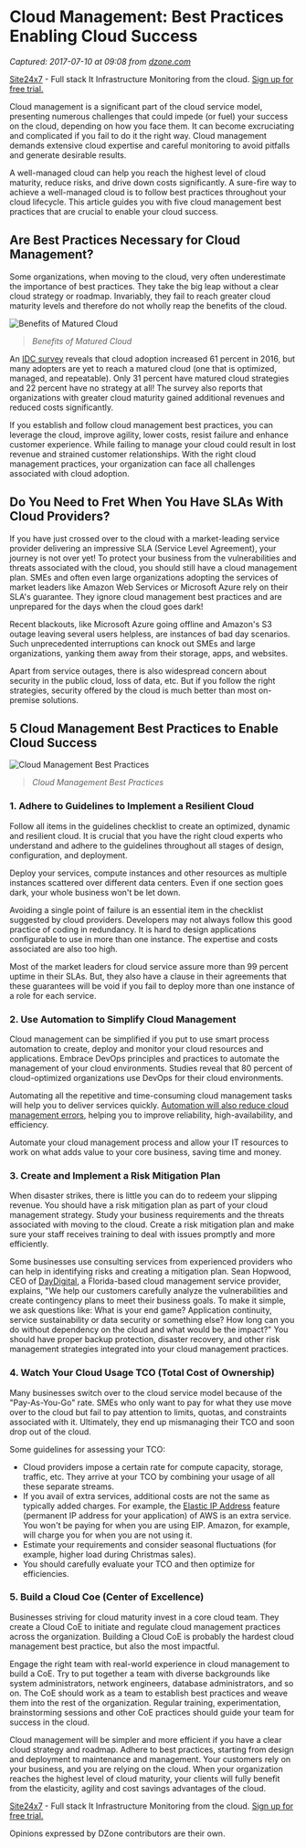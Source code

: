 # Cloud Management: Best Practices Enabling Cloud Success

_Captured: 2017-07-10 at 09:08 from [dzone.com](https://dzone.com/articles/cloud-management-best-practices-enabling-cloud-suc?edition=306242&utm_source=Daily%20Digest&utm_medium=email&utm_campaign=dd%202017-07-09)_

[Site24x7](https://dzone.com/go?i=227232&u=https%3A%2F%2Fwww.site24x7.com%2Ffeatures.html%3Futm_source%3DDzone-text%26utm_medium%3Dthirdparty) \- Full stack It Infrastructure Monitoring from the cloud. [Sign up for free trial.](https://dzone.com/go?i=227232&u=https%3A%2F%2Fwww.site24x7.com%2Ffeatures.html%3Futm_source%3DDzone-text%26utm_medium%3Dthirdparty)

Cloud management is a significant part of the cloud service model, presenting numerous challenges that could impede (or fuel) your success on the cloud, depending on how you face them. It can become excruciating and complicated if you fail to do it the right way. Cloud management demands extensive cloud expertise and careful monitoring to avoid pitfalls and generate desirable results.

A well-managed cloud can help you reach the highest level of cloud maturity, reduce risks, and drive down costs significantly. A sure-fire way to achieve a well-managed cloud is to follow best practices throughout your cloud lifecycle. This article guides you with five cloud management best practices that are crucial to enable your cloud success.

## Are Best Practices Necessary for Cloud Management?

Some organizations, when moving to the cloud, very often underestimate the importance of best practices. They take the big leap without a clear cloud strategy or roadmap. Invariably, they fail to reach greater cloud maturity levels and therefore do not wholly reap the benefits of the cloud.

![Benefits of Matured Cloud](https://dzone.com/storage/temp/5790491-cloud-maturity-benefits.png)

> _Benefits of Matured Cloud_

An [IDC survey](https://www.cisco.com/c/dam/en/us/solutions/collateral/trends/cloud/cisco-bca-infobrief.pdf) reveals that cloud adoption increased 61 percent in 2016, but many adopters are yet to reach a matured cloud (one that is optimized, managed, and repeatable). Only 31 percent have matured cloud strategies and 22 percent have no strategy at all! The survey also reports that organizations with greater cloud maturity gained additional revenues and reduced costs significantly.

If you establish and follow cloud management best practices, you can leverage the cloud, improve agility, lower costs, resist failure and enhance customer experience. While failing to manage your cloud could result in lost revenue and strained customer relationships. With the right cloud management practices, your organization can face all challenges associated with cloud adoption.

## Do You Need to Fret When You Have SLAs With Cloud Providers?

If you have just crossed over to the cloud with a market-leading service provider delivering an impressive SLA (Service Level Agreement), your journey is not over yet! To protect your business from the vulnerabilities and threats associated with the cloud, you should still have a cloud management plan. SMEs and often even large organizations adopting the services of market leaders like Amazon Web Services or Microsoft Azure rely on their SLA's guarantee. They ignore cloud management best practices and are unprepared for the days when the cloud goes dark!

Recent blackouts, like Microsoft Azure going offline and Amazon's S3 outage leaving several users helpless, are instances of bad day scenarios. Such unprecedented interruptions can knock out SMEs and large organizations, yanking them away from their storage, apps, and websites.

Apart from service outages, there is also widespread concern about security in the public cloud, loss of data, etc. But if you follow the right strategies, security offered by the cloud is much better than most on-premise solutions.

## 5 Cloud Management Best Practices to Enable Cloud Success

![Cloud Management Best Practices](https://dzone.com/storage/temp/5790504-cloud-best-practices.png)

> _Cloud Management Best Practices_

### 1\. Adhere to Guidelines to Implement a Resilient Cloud

Follow all items in the guidelines checklist to create an optimized, dynamic and resilient cloud. It is crucial that you have the right cloud experts who understand and adhere to the guidelines throughout all stages of design, configuration, and deployment.

Deploy your services, compute instances and other resources as multiple instances scattered over different data centers. Even if one section goes dark, your whole business won't be let down.

Avoiding a single point of failure is an essential item in the checklist suggested by cloud providers. Developers may not always follow this good practice of coding in redundancy. It is hard to design applications configurable to use in more than one instance. The expertise and costs associated are also too high.

Most of the market leaders for cloud service assure more than 99 percent uptime in their SLAs. But, they also have a clause in their agreements that these guarantees will be void if you fail to deploy more than one instance of a role for each service.

### 2\. Use Automation to Simplify Cloud Management

Cloud management can be simplified if you put to use smart process automation to create, deploy and monitor your cloud resources and applications. Embrace DevOps principles and practices to automate the management of your cloud environments. Studies reveal that 80 percent of cloud-optimized organizations use DevOps for their cloud environments.

Automating all the repetitive and time-consuming cloud management tasks will help you to deliver services quickly. [Automation will also reduce cloud management errors](https://azure.microsoft.com/en-in/services/automation/), helping you to improve reliability, high-availability, and efficiency.

Automate your cloud management process and allow your IT resources to work on what adds value to your core business, saving time and money.

### 3\. Create and Implement a Risk Mitigation Plan

When disaster strikes, there is little you can do to redeem your slipping revenue. You should have a risk mitigation plan as part of your cloud management strategy. Study your business requirements and the threats associated with moving to the cloud. Create a risk mitigation plan and make sure your staff receives training to deal with issues promptly and more efficiently.

Some businesses use consulting services from experienced providers who can help in identifying risks and creating a mitigation plan. Sean Hopwood, CEO of [DayDigital](http://www.daydigital.com), a Florida-based cloud management service provider, explains, "We help our customers carefully analyze the vulnerabilities and create contingency plans to meet their business goals. To make it simple, we ask questions like: What is your end game? Application continuity, service sustainability or data security or something else? How long can you do without dependency on the cloud and what would be the impact?" You should have proper backup protection, disaster recovery, and other risk management strategies integrated into your cloud management practices.

### 4\. Watch Your Cloud Usage TCO (Total Cost of Ownership)

Many businesses switch over to the cloud service model because of the "Pay-As-You-Go" rate. SMEs who only want to pay for what they use move over to the cloud but fail to pay attention to limits, quotas, and constraints associated with it. Ultimately, they end up mismanaging their TCO and soon drop out of the cloud.

Some guidelines for assessing your TCO:

  * Cloud providers impose a certain rate for compute capacity, storage, traffic, etc. They arrive at your TCO by combining your usage of all these separate streams.
  * If you avail of extra services, additional costs are not the same as typically added charges. For example, the [Elastic IP Address](http://docs.aws.amazon.com/AWSEC2/latest/UserGuide/elastic-ip-addresses-eip.html) feature (permanent IP address for your application) of AWS is an extra service. You won't be paying for when you are using EIP. Amazon, for example, will charge you for when you are not using it.
  * Estimate your requirements and consider seasonal fluctuations (for example, higher load during Christmas sales).
  * You should carefully evaluate your TCO and then optimize for efficiencies.

### 5\. Build a Cloud Coe (Center of Excellence)

Businesses striving for cloud maturity invest in a core cloud team. They create a Cloud CoE to initiate and regulate cloud management practices across the organization. Building a Cloud CoE is probably the hardest cloud management best practice, but also the most impactful.

Engage the right team with real-world experience in cloud management to build a CoE. Try to put together a team with diverse backgrounds like system administrators, network engineers, database administrators, and so on. The CoE should work as a team to establish best practices and weave them into the rest of the organization. Regular training, experimentation, brainstorming sessions and other CoE practices should guide your team for success in the cloud.

Cloud management will be simpler and more efficient if you have a clear cloud strategy and roadmap. Adhere to best practices, starting from design and deployment to maintenance and management. Your customers rely on your business, and you are relying on the cloud. When your organization reaches the highest level of cloud maturity, your clients will fully benefit from the elasticity, agility and cost savings advantages of the cloud.

[Site24x7](https://dzone.com/go?i=227233&u=https%3A%2F%2Fwww.site24x7.com%2Ffeatures.html%3Futm_source%3DDzone-text%26utm_medium%3Dthirdparty) \- Full stack It Infrastructure Monitoring from the cloud. [Sign up for free trial.](https://dzone.com/go?i=227233&u=https%3A%2F%2Fwww.site24x7.com%2Ffeatures.html%3Futm_source%3DDzone-text%26utm_medium%3Dthirdparty)

Opinions expressed by DZone contributors are their own.
